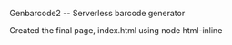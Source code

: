Genbarcode2 -- Serverless barcode generator

Created the final page, index.html using node html-inline